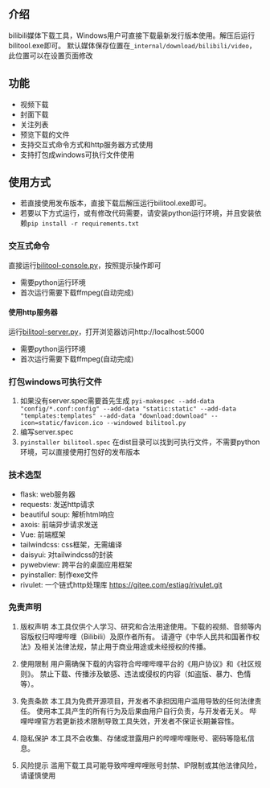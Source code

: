 ## 介绍
bilibili媒体下载工具，Windows用户可直接下载最新发行版本使用。解压后运行bilitool.exe即可。
默认媒体保存位置在`_internal/download/bilibili/video`，此位置可以在设置页面修改

## 功能
- 视频下载
- 封面下载
- 关注列表
- 预览下载的文件
- 支持交互式命令方式和http服务器方式使用
- 支持打包成windows可执行文件使用

## 使用方式
- 若直接使用发布版本，直接下载后解压运行bilitool.exe即可。
- 若要以下方式运行，或有修改代码需要，请安装python运行环境，并且安装依赖`pip install -r requirements.txt`

### 交互式命令
直接运行[bilitool-console.py](bilitool-console.py)，按照提示操作即可
- 需要python运行环境
- 首次运行需要下载ffmpeg(自动完成)

#### 使用http服务器
运行[bilitool-server.py](bilitool-server.py)，打开浏览器访问http://localhost:5000
- 需要python运行环境
- 首次运行需要下载ffmpeg(自动完成)

### 打包windows可执行文件
1. 如果没有server.spec需要首先生成 `pyi-makespec --add-data "config/*.conf:config" --add-data "static:static" --add-data "templates:templates" --add-data "download:download" --icon=static/favicon.ico --windowed bilitool.py`
2. 编写server.spec
3. `pyinstaller bilitool.spec`
在dist目录可以找到可执行文件，不需要python环境，可以直接使用打包好的发布版本

### 技术选型
- flask: web服务器
- requests: 发送http请求
- beautiful soup: 解析html响应
- axois: 前端异步请求发送
- Vue: 前端框架
- tailwindcss: css框架，无需编译
- daisyui: 对tailwindcss的封装
- pywebview: 跨平台的桌面应用框架
- pyinstaller: 制作exe文件
- rivulet: 一个链式http处理库 https://gitee.com/estiag/rivulet.git

### 免责声明
1. 版权声明‌
本工具仅供个人学习、研究和合法用途使用。下载的视频、音频等内容版权归哔哩哔哩（Bilibili）及原作者所有。
请遵守《中华人民共和国著作权法》及相关法律法规，‌禁止用于商业用途或未经授权的传播‌。

2. 使用限制‌
用户需确保下载的内容符合哔哩哔哩平台的《用户协议》和《社区规则》。
禁止下载、传播涉及敏感、违法或侵权的内容（如盗版、暴力、色情等）。

3. 免责条款‌
本工具为免费开源项目，开发者‌不承担‌因用户滥用导致的任何法律责任。
使用本工具产生的所有行为及后果由用户自行负责，与开发者无关。
哔哩哔哩官方若更新技术限制导致工具失效，开发者不保证长期兼容性。

4. 隐私保护‌
本工具不会收集、存储或泄露用户的哔哩哔哩账号、密码等隐私信息。

5. 风险提示‌
滥用下载工具可能导致哔哩哔哩账号封禁、IP限制或其他法律风险，请谨慎使用